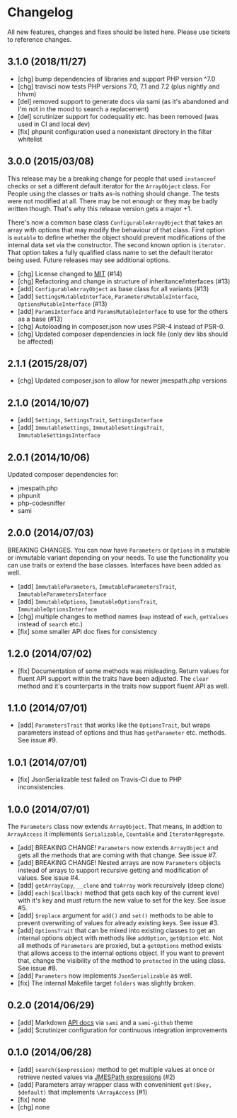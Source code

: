 # Changelog

All new features, changes and fixes should be listed here. Please use tickets to reference changes.

## 3.1.0 (2018/11/27)

- [chg] bump dependencies of libraries and support PHP version ^7.0
- [chg] travisci now tests PHP versions 7.0, 7.1 and 7.2 (plus nightly and hhvm)
- [del] removed support to generate docs via sami (as it's abandoned and I'm not in the mood to search a replacement)
- [del] scrutinizer support for codequality etc. has been removed (was used in CI and local dev)
- [fix] phpunit configuration used a nonexistant directory in the filter whitelist

## 3.0.0 (2015/03/08)

This release may be a breaking change for people that used `instanceof` checks
or set a different default iterator for the `ArrayObject` class. For People
using the classes or traits as-is nothing should change. The tests were not
modified at all. There may be not enough or they may be badly written though.
That's why this release version gets a major +1.

There's now a common base class `ConfigurableArrayObject` that takes an array
with options that may modify the behaviour of that class. First option is
`mutable` to define whether the object should prevent modifications of the
internal data set via the constructor. The second known option is `iterator`.
That option takes a fully qualified class name to set the default iterator
being used. Future releases may see additional options.

* [chg] License changed to [MIT](LICENSE.md) (#14)
* [chg] Refactoring and change in structure of inheritance/interfaces (#13)
* [add] `ConfigurableArrayObject` as base class for all variants (#13)
* [add] `SettingsMutableInterface`, `ParametersMutableInterface`, `OptionsMutableInterface` (#13)
* [add] `ParamsInterface` and `ParamsMutableInterface` to use for the others as a base (#13)
* [chg] Autoloading in composer.json now uses PSR-4 instead of PSR-0.
* [chg] Updated composer dependencies in lock file (only dev libs should be affected)

## 2.1.1 (2015/28/07)

* [chg] Updated composer.json to allow for newer jmespath.php versions

## 2.1.0 (2014/10/07)

* [add] `Settings`, `SettingsTrait`, `SettingsInterface`
* [add] `ImmutableSettings`, `ImmutableSettingsTrait`, `ImmutableSettingsInterface`

## 2.0.1 (2014/10/06)

Updated composer dependencies for:

* jmespath.php
* phpunit
* php-codesniffer
* sami

## 2.0.0 (2014/07/03)

BREAKING CHANGES. You can now have `Parameters` or `Options` in a mutable or
immutable variant depending on your needs. To use the functionality you can use
traits or extend the base classes. Interfaces have been added as well.

* [add] `ImmutableParameters`, `ImmutableParametersTrait`,
  `ImmutableParametersInterface`
* [add] `ImmutableOptions`, `ImmutableOptionsTrait`,
  `ImmutableOptionsInterface`
* [chg] multiple changes to method names (`map` instead of `each`, `getValues`
  instead of `search` etc.)
* [fix] some smaller API doc fixes for consistency

## 1.2.0 (2014/07/02)

* [fix] Documentation of some methods was misleading. Return values for fluent
  API support within the traits have been adjusted. The `clear` method and it's
  counterparts in the traits now support fluent API as well.

## 1.1.0 (2014/07/01)

* [add] `ParametersTrait` that works like the `OptionsTrait`, but wraps
  parameters instead of options and thus has `getParameter` etc. methods. See
  issue #9.

## 1.0.1 (2014/07/01)

* [fix] JsonSerializable test failed on Travis-CI due to PHP inconsistencies.

## 1.0.0 (2014/07/01)

The `Parameters` class now extends `ArrayObject`. That means, in addtion to
`ArrayAccess` it implements `Serializable`, `Countable` and `IteratorAggregate`.

* [add] BREAKING CHANGE! `Parameters` now extends `ArrayObject` and gets all the
  methods that are coming with that change. See issue #7.
* [add] BREAKING CHANGE! Nested arrays are now `Parameters` objects instead of
  arrays to support recursive getting and modification of values. See issue #4.
* [add] `getArrayCopy`, `__clone` and `toArray` work recursively (deep clone)
* [add] ```each($callback)``` method that gets each key of the current level
  with it's key and must return the new value to set for the key. See issue #5.
* [add] ```$replace``` argument for `add()` and `set()` methods to be able to
  prevent overwriting of values for already existing keys. See issue #3.
* [add] `OptionsTrait` that can be mixed into existing classes to get an
  internal options object with methods like `addOption`, `getOption` etc. Not
  all methods of `Parameters` are proxied, but a `getOptions` method exists that
  allows access to the internal options object. If you want to prevent that,
  change the visibility of the method to `protected` in the using class. See
  issue #8.
* [add] `Parameters` now implements `JsonSerializable` as well.
* [fix] The internal Makefile target `folders` was slightly broken.

## 0.2.0 (2014/06/29)

* [add] Markdown [API docs](docs/api/) via `sami` and a `sami-github` theme
* [add] Scrutinizer configuration for continuous integration improvements

## 0.1.0 (2014/06/28)

* [add] ```search($expression)``` method to get multiple values at once or retrieve nested values via [JMESPath expressions](http://jmespath.readthedocs.org/en/latest/index.html) (#2)
* [add] Parameters array wrapper class with conveninient `get($key, $default)` that implements `\ArrayAccess` (#1)
* [fix] none
* [chg] none
